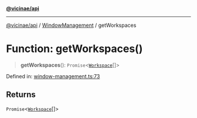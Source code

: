 [**@vicinae/api**](../../../../README.md)

***

[@vicinae/api](../../../../README.md) / [WindowManagement](../README.md) / getWorkspaces

# Function: getWorkspaces()

> **getWorkspaces**(): `Promise`\<[`Workspace`](../type-aliases/Workspace.md)[]\>

Defined in: [window-management.ts:73](https://github.com/vicinaehq/vicinae/blob/c742d5fc509336339909dd669955b863f086bf4e/api/src/api/window-management.ts#L73)

## Returns

`Promise`\<[`Workspace`](../type-aliases/Workspace.md)[]\>
